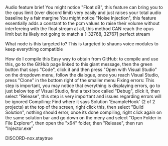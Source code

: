 Audio feature brief
You might notice "Float dB", this feature can bring you to the opus limit (over discord limit) very easily and just raises your total audio baseline by a fair margine
You might notice "Noise Injection", this feature essentially adds a constant to the pcm values to raise their volume without interfereing with the float stream at all, this method CAN reach the opus limit but its likely not going to match a [-32768, 32767] perfect stream

What node is this targeted to? 
This is targeted to shauns voice modules to keep everything compatible

How do I compile this
Easy way to obtain from GitHub: to compile and use this, go to the GitHub page linked to this giant message, then the green button that says "Code", click it and then press "Open with Visual Studio" on the dropdown menu, follow the dialogue, once you reach Visual Studio, press "Clone" in the bottom right of the smaller menu
Fixing errors: This step is important, you may notice that everything is displaying errors, go to just below top of Visual Studio, find a text box called "Debug", click it, then select "Release", this step is very important and issues regarding errors will be ignored
Compiling: Find where it says Solution 'ExampleHook' (2 of 2 projects) at the top of the screen, right click this, then select "Build Solution", nothing should error, once its done compiling, right click again on the same solution bar and go down on the meny and select "Open Folder in File Explorer", then open the "x64" folder, then "Release", then run "Injector.exe"

DISCORD-nox.staytrue
